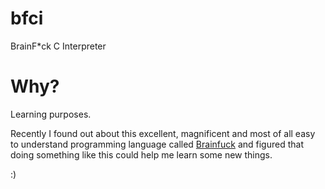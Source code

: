 # bfci
BrainF*ck C Interpreter

# Why?
Learning purposes.

Recently I found out about this excellent, magnificent and most of all easy to 
understand programming language called [Brainfuck](https://en.wikipedia.org/wiki/Brainfuck) 
and figured that doing something like this could help me learn some new things.

:)

